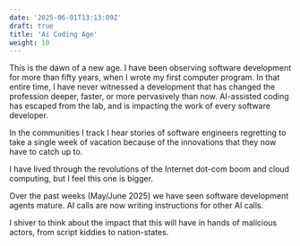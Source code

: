 ```yaml
---
date: '2025-06-01T13:13:09Z'
draft: true
title: 'Ai Coding Age'
weight: 10
---
```


This is the dawn of a new age.
I have been observing software development for more than fifty years, when I wrote my first computer program.
In that entire time, I have never witnessed a development that has changed the profession deeper, faster, or more pervasively than now.
AI-assisted coding has escaped from the lab, and is impacting the work of every software developer.

In the communities I track I hear stories of software engineers regretting to take a single week of vacation because of the innovations that they now have to catch up to.

I have lived through the revolutions of the Internet dot-com boom and cloud computing, but I feel this one is bigger.

Over the past weeks (May/June 2025) we have seen software development agents mature.
AI calls are now writing instructions for other AI calls. 


I shiver to think about the impact that this will have in hands of malicious actors, from script kiddies to nation-states.

